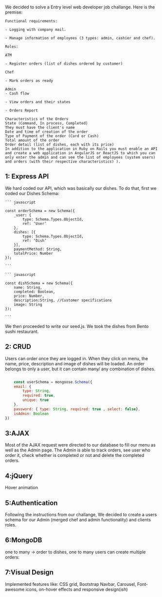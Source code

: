 We decided to solve a Entry level web developer job challange. Here is the premise:

    Functional requirements:

    - Logging with company mail.
    
    - Manage information of employees (3 types: admin, cashier and chef).

    Roles:

    ATM

    - Register orders (list of dishes ordered by customer)

    Chef

    - Mark orders as ready

    Admin
    - Cash flow

    - View orders and their states

    - Orders Report

    Characteristics of the Orders
    State (Command, In process, Completed)
    They must have the client's name
    Date and time of creation of the order
    Type of Payment of the order (Card or Cash)
    Total amount of the order
    Order detail (list of dishes, each with its price)
    In addition to the application in Ruby on Rails you must enable an API and create a web application in AngularJS or ReactJS to which you can only enter the admin and can see the list of employees (system users) and orders (with their respective characteristics) ).

## 1: Express API
We hard coded our API, which was basically our dishes. To do that, first we coded our Dishes Schema:

    ``` javascript

    const orderSchema = new Schema({
        _user: {
            type: Schema.Types.ObjectId,
            ref: ‘User’
        },
        dishes: [{
            type: Schema.Types.ObjectId,
            ref: ‘Dish’
        }],
        paymentMethod: String,
        totalPrice: Number
    });

    ```

    ``` javascript

    const dishSchema = new Schema({
        name: String,
        completed: Boolean,
        price: Number,
        description:String, //Customer specifications
        image: String
    });

    ```
We then proceeded to write our seed.js. We took the dishes from Bento sushi restaurant.

## 2: CRUD
Users can order once they are logged in. When they click on menu, the name, price, description and image of dishes will be loaded. An order belongs to only a user, but it can contain many/ any combination of dishes.

``` javascript

    const userSchema = mongoose.Schema({
    email: { 
        type: String, 
        required: true, 
        unique: true
    },
    password: { type: String, required: true , select: false},
    isAdmin: Boolean
})
```

## 3:AJAX
Most of the AJAX request were directed to our database to fill our menu as well as the Admin page. The Admin is able to track orders, see user who order it, check whether is completed or not and delete the completed orders.

## 4:jQuery
Hover animation
    
## 5:Authentication
Following the instructions from our challange, We decided to create a users schema for our Admin (merged chef and admin functionality) and clients roles.
    
## 6:MongoDB
one to many -> order to dishes, one to many users can create multiple orders:
    
## 7:Visual Design
Implemented features like: CSS grid, Bootstrap Navbar, Carousel, Font-awesome icons, on-hover effects and responsive design(ish)